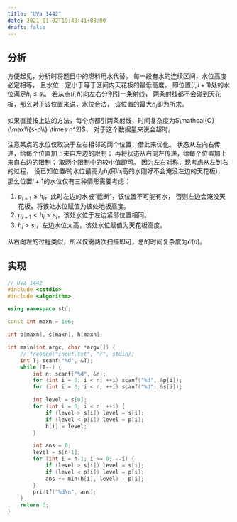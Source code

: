 ```yaml
---
title: "UVa 1442"
date: 2021-01-02T19:48:41+08:00
draft: false
---
```


## 分析

方便起见，分析时将题目中的燃料用水代替。
每一段有水的连续区间，水位高度必定相等，
且水位一定小于等于区间内天花板的最低高度，
即位置$[i,i+1)$处的水位满足$h_i \leqslant s_i$。
若从点$(i,h)$向左右分别引一条射线，
两条射线都不会碰到天花板，那么对于该位置来说，水位合法，
该位置的最大$h_i$即为所求。

如果直接按上边的方法，每个点都引两条射线，时间复杂度为$\mathcal{O} (\max\\{s-p\\} \times n^2)$，
对于这个数据量来说会超时。

注意某点的水位仅取决于左右相邻的两个位置，借此来优化。
状态从左向右传递，给每个位置加上来自左边的限制；
再将状态从右向左传递，给每个位置加上来自右边的限制；
取两个限制中的较小值即可。
因为左右对称，现考虑从左到右的过程，
设已知位置$i$的水位最高为$h_i$(即$h_i$高的水刚好不会淹没左边的天花板)，
那么位置$i+1$的水位仅有三种情形需要考虑：
1. $p_{i+1} \geqslant h_i$，此时左边的水被“截断”，该位置不可能有水，
否则左边会淹没天花板，将该处水位赋值为该处地板高度。
2. $p_{i+1} < h_i \leqslant s_i$，该处水位于左边紧邻位置相同。
3. $h_i > s_i$，左边水位太高，该处水位赋值为天花板高度。

从右向左的过程类似，所以仅需两次扫描即可，总的时间复杂度为$\mathcal{O} (n)$。

## 实现

```cpp
// UVa 1442
#include <cstdio>
#include <algorithm>

using namespace std;

const int maxn = 1e6;

int p[maxn], s[maxn], h[maxn];

int main(int argc, char *argv[]) {
    // freopen("input.txt", "r", stdin);
    int T; scanf("%d", &T);
    while (T--) {
        int n; scanf("%d", &n);
        for (int i = 0; i < n; ++i) scanf("%d", &p[i]);
        for (int i = 0; i < n; ++i) scanf("%d", &s[i]);

        int level = s[0];
        for (int i = 0; i < n; ++i) {
            if (level > s[i]) level = s[i];
            if (level < p[i]) level = p[i];
            h[i] = level;
        }

        int ans = 0;
        level = s[n-1];
        for (int i = n-1; i >= 0; --i) {
            if (level > s[i]) level = s[i];
            if (level < p[i]) level = p[i];
            ans += min(h[i], level) - p[i];
        }
        printf("%d\n", ans);
    }
    return 0;
}
```
